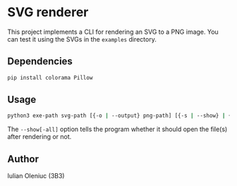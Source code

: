 # SVG renderer

This project implements a CLI for rendering an SVG to a PNG image. You can test it using the SVGs in the `examples` directory.

## Dependencies

```sh
pip install colorama Pillow
```

## Usage

```sh
python3 exe-path svg-path [{-o | --output} png-path] [{-s | --show} | {-sa | --show-all}]
```

The `--show[-all]` option tells the program whether it should open the file(s) after rendering or not.

## Author

Iulian Oleniuc (3B3)
